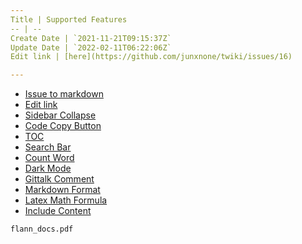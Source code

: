 ```yaml
---
Title | Supported Features
-- | --
Create Date | `2021-11-21T09:15:37Z`
Update Date | `2022-02-11T06:22:06Z`
Edit link | [here](https://github.com/junxnone/twiki/issues/16)

---
```

- [Issue to markdown](https://github.com/junxnone/wiki_issue2md)
- [Edit link](https://github.com/junxnone/wiki_issue2md/blob/main/action.yml#L67)
- [Sidebar Collapse](https://github.com/iPeng6/docsify-sidebar-collapse)
- [Code Copy Button](https://github.com/jperasmus/docsify-copy-code)
- [TOC](https://github.com/justintien/docsify-plugin-toc)
- [Search Bar](https://docsify.js.org/#/plugins?id=full-text-search)
- [Count Word](https://github.com/827652549/docsify-count)
- [Dark Mode](https://github.com/boopathikumar018/docsify-darklight-theme)
- [Gittalk Comment](https://github.com/gitalk/gitalk)
- [Markdown Format](/Markdown_Format)
- [Latex Math Formula](/Latex_Math_Formula)
- [Include Content](/Include_Content)


```pdf
flann_docs.pdf
```
